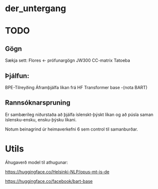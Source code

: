 # der_untergang

# TODO


## Gögn
Sækja sett:
Flores <- prófunargögn
JW300
CC-matrix
Tatoeba

## Þjálfun:

BPE-Tilreyðing
Áframþjálfa líkan frá HF
Transformer base
-(nota BART)



## Rannsóknarspruning

Er sambærileg niðurstaða að þjálfa íslenskt-þýskt líkan og að púsla saman íslensku-ensku, ensku-þýsku líkani.

Notum beinagrind úr heimaverkefni 6 sem control til samanburðar.

# Utils

Áhugaverð model til athugunar:

https://huggingface.co/Helsinki-NLP/opus-mt-is-de

https://huggingface.co/facebook/bart-base





